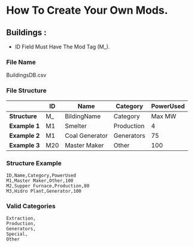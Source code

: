 # How To Create Your Own Mods.

## Buildings :
* ID Field Must Have The Mod Tag (M_).
### File Name
BuildingsDB.csv
### File Structure
|     | ID  | Name | Category | PowerUsed |
| --- | --- | ---- | -------- | --------- |
| **Structure** | M_  | BildingName | Category | Max MW |
| **Example 1** | M1  | Smelter | Production | 4 |
| **Example 2** | M1  | Coal Generator | Generators | 75 |
| **Example 3** | M20 | Master Maker | Other | 100 |

### Structure Example
```
ID,Name,Category,PowerUsed
M1,Master Maker,Other,100
M2,Supper Furnace,Production,80
M3,Hidro Plant,Generator,100
```

### Valid Categories
```
Extraction,
Production,
Generators,
Special,
Other
```